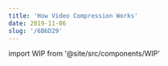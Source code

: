 ```yaml
---
title: 'How Video Compression Works'
date: 2019-11-06
slug: '/6B6D29'
---
```


import WIP from '@site/src/components/WIP'

<WIP />
